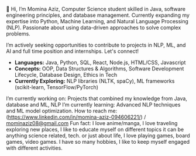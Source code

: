 👋 Hi, I’m Momina Aziz, Computer Science student skilled in Java, software engineering principles, and database management. Currently expanding my expertise into Python, Machine Learning, and Natural Language Processing (NLP). Passionate about using data-driven approaches to solve complex problems.


I’m actively seeking opportunities to contribute to projects in NLP, ML, and AI and full time position and internships. Let's connect!


- **Languages:** Java, Python, SQL, React, Node.js, HTML/CSS, Javascript
- **Concepts:** OOP, Data Structures & Algorithms, Software Development Lifecycle, Database Design, Ethics in Tech
- **Currently Exploring:** NLP libraries (NLTK, spaCy), ML frameworks (scikit-learn, TensorFlow/PyTorch)

I’m currently working on: Projects that combined my knowledge from Java, database and ML, NLP
I’m currently learning: Advanced NLP techniques and ML model optimization.
How to reach me: (https://www.linkedin.com/in/momina-aziz-094606221/) / mominaziz08@gmail.com
Fun fact: I love anime/manga, I love traveling exploring new places, I like to educate myself on different topics it can be anything science related, tech. or just about life, I love playing games, board games, video games. I have so many hobbies, I like to keep myself engaged with different activities. 

<!---
maziz6/maziz6 is a ✨ special ✨ repository because its `README.md` (this file) appears on your GitHub profile.
You can click the Preview link to take a look at your changes.
--->
